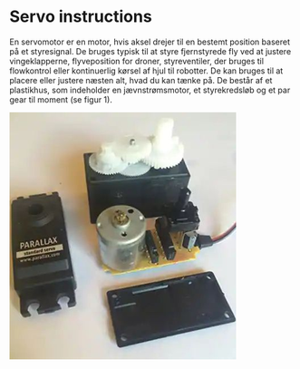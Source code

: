 # Servo instructions

En servomotor er en motor, hvis aksel drejer til en bestemt position baseret på et styresignal. De bruges typisk til at styre fjernstyrede fly ved at justere vingeklapperne, flyveposition for droner, styreventiler, der bruges til flowkontrol eller kontinuerlig kørsel af hjul til robotter. De kan bruges til at placere eller justere næsten alt, hvad du kan tænke på. De består af et plastikhus, som indeholder en jævnstrømsmotor, et styrekredsløb og et par gear til moment (se figur 1).

<img src="article-2017march-servo-motors-and-control-fig1.jpg" />

